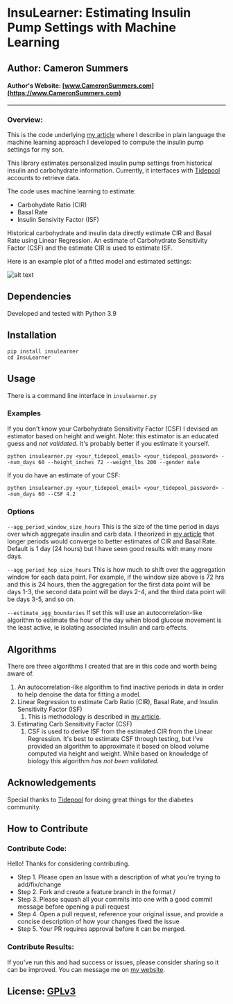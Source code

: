 # InsuLearner: Estimating Insulin Pump Settings with Machine Learning
## Author: Cameron Summers
#### Author's Website: [www.CameronSummers.com](https://www.CameronSummers.com)

---

### Overview:

This is the code underlying [my article](https://www.CameronSummers.com/how_I_calculate_my_sons_insulin_pump_settings_with_machine_learning) 
where I describe in plain language the machine learning approach I developed to compute 
the insulin pump settings for my son.

This library estimates personalized insulin pump settings from historical insulin
and carbohydrate information. Currently, it interfaces with [Tidepool](https://www.tidepool.org)
accounts to retrieve data.

The code uses machine learning to estimate:

- Carbohydate Ratio (CIR)
- Basal Rate
- Insulin Sensivity Factor (ISF)

Historical carbohydrate and insulin data directly estimate CIR and Basal 
Rate using Linear Regression. An estimate of Carbohydrate Sensitivity Factor 
(CSF) and the estimate CIR is used to estimate ISF.

Here is an example plot of a fitted model and estimated settings:

![alt text](static/example_settings_plot_plus_aace.jpg)

## Dependencies

Developed and tested with Python 3.9

## Installation

```
pip install insulearner
cd InsuLearner
```

## Usage

There is a command line interface in `insulearner.py`

### Examples

If you don't know your Carbohydrate Sensitivity Factor (CSF) I devised
an estimator based on height and weight. Note: this estimator is an
educated guess and *not validated*. It's probably better if you estimate
it yourself.

`python insulearner.py <your_tidepool_email> <your_tidepool_password> --num_days 60 --height_inches 72 --weight_lbs 200 --gender male`

If you do have an estimate of your CSF:

`python insulearner.py <your_tidepool_email> <your_tidepool_password> --num_days 60 --CSF 4.2`

### Options

`--agg_period_window_size_hours` This is the size of the time period in days over which
aggregate insulin and carb data. I theorized in [my article](https://www.cameronsummers.com/how_I_calculate_my_sons_insulin_pump_settings_with_machine_learning) 
that longer periods would converge to better estimates of CIR and Basal Rate. Default
is 1 day (24 hours) but I have seen good results with many more days.

`--agg_period_hop_size_hours` This is how much to shift over the aggregation
window for each data point. For example, if the window size above is 72 hrs 
and this is 24 hours, then the aggregation for the first data point will be days 1-3, the
second data point will be days 2-4, and the third data point will
be days 3-5, and so on.

`--estimate_agg_boundaries` If set this will use an autocorrelation-like algorithm to
estimate the hour of the day when blood glucose movement is the least active, ie 
isolating associated insulin and carb effects.


## Algorithms

There are three algorithms I created that are in this code and worth
being aware of.

1. An autocorrelation-like algorithm to find inactive periods in data
    in order to help denoise the data for fitting a model.
2. Linear Regression to estimate Carb Ratio (CIR), Basal Rate, and Insulin
    Sensitivity Factor (ISF)
   1. This is methodology is described in [my article](https://www.CameronSummers.com/how_I_calculate_my_sons_insulin_pump_settings_with_machine_learning).
3. Estimating Carb Sensitivity Factor (CSF)
   1. CSF is used to derive ISF from the estimated CIR from the Linear Regression. 
        It's best to estimate CSF through testing, but I've provided an
        algorithm to approximate it based on blood volume computed via height
        and weight. While based on knowledge of biology this algorithm *has not been validated*. 


## Acknowledgements

Special thanks to [Tidepool](https://www.tidepool.org) for doing
great things for the diabetes community.

## How to Contribute

### Contribute Code:

Hello! Thanks for considering contributing.

- Step 1. Please open an Issue with a description of what you're trying to add/fix/change
- Step 2. Fork and create a feature branch in the format <some-description>/<your issue number>
- Step 3. Please squash all your commits into one with a good commit message before opening a pull request
- Step 4. Open a pull request, reference your original issue, and provide a concise description of how your changes fixed the issue
- Step 5. Your PR requires approval before it can be merged.

### Contribute Results:

If you've run this and had success or issues, please consider sharing so 
it can be improved. You can message me on [my website](https://www.cameronsummers.com/contact).


## License: [GPLv3](https://www.gnu.org/licenses/gpl-3.0.en.html)


